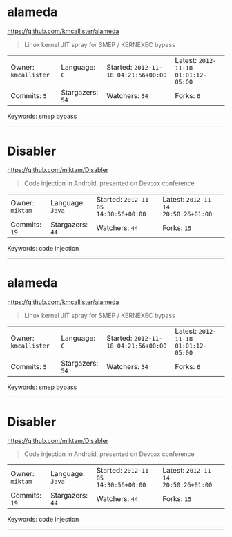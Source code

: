 # alameda

https://github.com/kmcallister/alameda
<blockquote>
Linux kernel JIT spray for SMEP / KERNEXEC bypass
</blockquote>

<table><tr>
<tr><td>Owner: <code>kmcallister</code></td>
    <td>Language: <code>C</code></td>
    <td>Started: <code>2012-11-18 04:21:56+00:00</code></td>
    <td>Latest: <code>2012-11-18 01:01:12-05:00</code></td></tr>
<tr><td>Commits: <code>5</code></td>
    <td>Stargazers: <code>54</code></td>
    <td>Watchers: <code>54</code></td>
    <td>Forks: <code>6</code></td></tr>
</table>
Keywords: smep bypass

---

# Disabler

https://github.com/miktam/Disabler
<blockquote>
Code injection in Android, presented on Devoxx conference
</blockquote>

<table><tr>
<tr><td>Owner: <code>miktam</code></td>
    <td>Language: <code>Java</code></td>
    <td>Started: <code>2012-11-05 14:30:56+00:00</code></td>
    <td>Latest: <code>2012-11-14 20:50:26+01:00</code></td></tr>
<tr><td>Commits: <code>19</code></td>
    <td>Stargazers: <code>44</code></td>
    <td>Watchers: <code>44</code></td>
    <td>Forks: <code>15</code></td></tr>
</table>
Keywords: code injection

---

# alameda

https://github.com/kmcallister/alameda
<blockquote>
Linux kernel JIT spray for SMEP / KERNEXEC bypass
</blockquote>

<table><tr>
<tr><td>Owner: <code>kmcallister</code></td>
    <td>Language: <code>C</code></td>
    <td>Started: <code>2012-11-18 04:21:56+00:00</code></td>
    <td>Latest: <code>2012-11-18 01:01:12-05:00</code></td></tr>
<tr><td>Commits: <code>5</code></td>
    <td>Stargazers: <code>54</code></td>
    <td>Watchers: <code>54</code></td>
    <td>Forks: <code>6</code></td></tr>
</table>
Keywords: smep bypass

---

# Disabler

https://github.com/miktam/Disabler
<blockquote>
Code injection in Android, presented on Devoxx conference
</blockquote>

<table><tr>
<tr><td>Owner: <code>miktam</code></td>
    <td>Language: <code>Java</code></td>
    <td>Started: <code>2012-11-05 14:30:56+00:00</code></td>
    <td>Latest: <code>2012-11-14 20:50:26+01:00</code></td></tr>
<tr><td>Commits: <code>19</code></td>
    <td>Stargazers: <code>44</code></td>
    <td>Watchers: <code>44</code></td>
    <td>Forks: <code>15</code></td></tr>
</table>
Keywords: code injection

---

